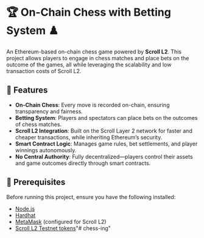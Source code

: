 # 🏆 On-Chain Chess with Betting System ♟️

An Ethereum-based on-chain chess game powered by **Scroll L2**. This project allows players to engage in chess matches and place bets on the outcome of the games, all while leveraging the scalability and low transaction costs of Scroll L2.

## 🚀 Features

- **On-Chain Chess**: Every move is recorded on-chain, ensuring transparency and fairness.
- **Betting System**: Players and spectators can place bets on the outcomes of chess matches.
- **Scroll L2 Integration**: Built on the Scroll Layer 2 network for faster and cheaper transactions, while inheriting Ethereum’s security.
- **Smart Contract Logic**: Manages game rules, bet settlements, and player winnings autonomously.
- **No Central Authority**: Fully decentralized—players control their assets and game outcomes directly through smart contracts.

## 📜 Prerequisites

Before running this project, ensure you have the following installed:

- [Node.js](https://nodejs.org/)
- [Hardhat](https://hardhat.org/)
- [MetaMask](https://metamask.io/) (configured for Scroll L2)
- [Scroll L2 Testnet tokens](https://scroll.io/faucet)"# chess-ing" 
